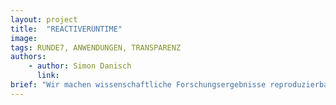 ```yaml
---
layout: project
title:  "REACTIVERUNTIME"
image:
tags: RUNDE7, ANWENDUNGEN, TRANSPARENZ
authors:
    - author: Simon Danisch
      link:
brief: "Wir machen wissenschaftliche Forschungsergebnisse reproduzierbar und transparent."
---
```

